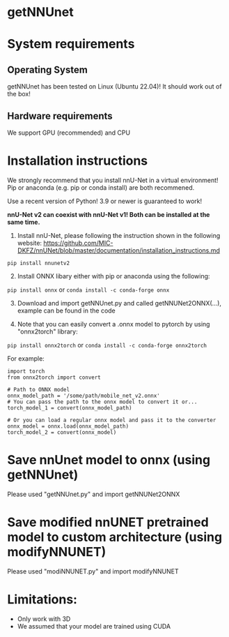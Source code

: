 # getNNUnet

# System requirements

## Operating System
getNNUnet has been tested on Linux (Ubuntu 22.04)! It should work out of the box!

## Hardware requirements
We support GPU (recommended) and CPU

# Installation instructions
We strongly recommend that you install nnU-Net in a virtual environment! Pip or anaconda (e.g. pip or conda install) are both recommened.

Use a recent version of Python! 3.9 or newer is guaranteed to work!

**nnU-Net v2 can coexist with nnU-Net v1! Both can be installed at the same time.**

1) Install nnU-Net, please following the instruction shown in the following website: https://github.com/MIC-DKFZ/nnUNet/blob/master/documentation/installation_instructions.md

```pip install nnunetv2```

2) Install ONNX libary either with pip or anaconda using the following: 

```pip install onnx```
or 
```conda install -c conda-forge onnx```

3) Download and import getNNUnet.py and called getNNUNet2ONNX(...), example can be found in the code

4) Note that you can easily convert a .onnx model to pytorch by using "onnx2torch" library:

```pip install onnx2torch```
or
```conda install -c conda-forge onnx2torch```

For example:
```
import torch
from onnx2torch import convert

# Path to ONNX model
onnx_model_path = '/some/path/mobile_net_v2.onnx'
# You can pass the path to the onnx model to convert it or...
torch_model_1 = convert(onnx_model_path)

# Or you can load a regular onnx model and pass it to the converter
onnx_model = onnx.load(onnx_model_path)
torch_model_2 = convert(onnx_model)
```
# Save nnUnet model to onnx (using getNNUnet)

Please used "getNNUnet.py" and import getNNUNet2ONNX

# Save modified nnUNET pretrained model to custom architecture (using modifyNNUNET)

Please used "modiNNUNET.py" and import modifyNNUNET


# Limitations:

* Only work with 3D 
* We assumed that your model are trained using CUDA
